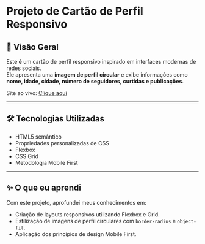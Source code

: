 # Projeto de Cartão de Perfil Responsivo

## 📌 Visão Geral

Este é um cartão de perfil responsivo inspirado em interfaces modernas de redes sociais.  
Ele apresenta uma **imagem de perfil circular** e exibe informações como **nome, idade, cidade, número de seguidores, curtidas e publicações**.

Site ao vivo: [Clique aqui](https://fernanda-nogueirada.github.io/Projetocardresponsivo/)

---

## 🛠️ Tecnologias Utilizadas

- HTML5 semântico
- Propriedades personalizadas de CSS
- Flexbox
- CSS Grid
- Metodologia Mobile First

---

## ✨ O que eu aprendi

Com este projeto, aprofundei meus conhecimentos em:

- Criação de layouts responsivos utilizando Flexbox e Grid.
- Estilização de imagens de perfil circulares com `border-radius` e `object-fit`.
- Aplicação dos princípios de design Mobile First.
